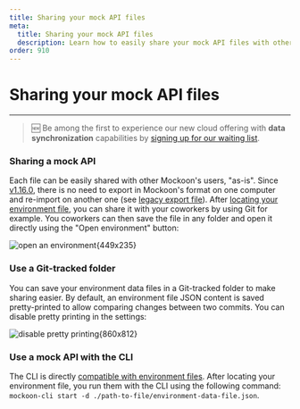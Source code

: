 ```yaml
---
title: Sharing your mock API files
meta:
  title: Sharing your mock API files
  description: Learn how to easily share your mock API files with other mockoon users, or use them with the CLI, and setup a git repository
order: 910
---
```


# Sharing your mock API files

---

> 🆕 Be among the first to experience our new cloud offering with **data synchronization** capabilities by [signing up for our waiting list](/pro/).

### Sharing a mock API

Each file can be easily shared with other Mockoon's users, "as-is". Since [v1.16.0](https://github.com/mockoon/mockoon/releases/tag/v1.16.0), there is no need to export in Mockoon's format on one computer and re-import on another one (see [legacy export file](docs:mockoon-data-files/import-export-mockoon-format)).
After [locating your environment file](docs:mockoon-data-files/data-storage-location#locating-the-files), you can share it with your coworkers by using Git for example. You coworkers can then save the file in any folder and open it directly using the "Open environment" button:

![open an environment{449x235}](docs-img:open-environment.png)

### Use a Git-tracked folder

You can save your environment data files in a Git-tracked folder to make sharing easier. By default, an environment file JSON content is saved pretty-printed to allow comparing changes between two commits.
You can disable pretty printing in the settings:

![disable pretty printing{860x812}](docs-img:storage-pretty-printing.png)

### Use a mock API with the CLI

The CLI is directly [compatible with environment files](https://github.com/mockoon/cli#use-your-mocks-in-the-cli). After locating your environment file, you run them with the CLI using the following command: `mockoon-cli start -d ./path-to-file/environment-data-file.json`.

